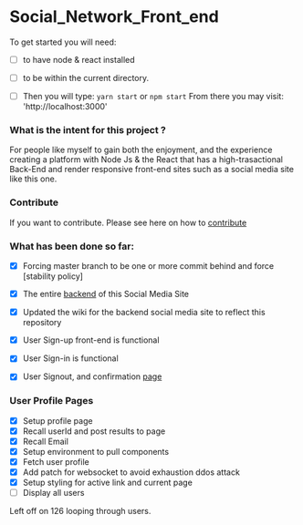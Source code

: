 # Social_Network_Front_end

To get started you will need:


- [ ] to have node & react installed
- [ ] to be within the current directory.
- [ ] Then you will type: `yarn start` or `npm start` 
From there you may visit: 'http://localhost:3000' 


### What is the intent for this project ?

For people like myself to gain both the enjoyment, and the experience creating a platform with Node Js & the React that has a high-trasactional Back-End and render responsive front-end  sites such as a social media site like this one.


### Contribute
If you want to contribute.  Please see here on how to [contribute](https://github.com/Hawaiideveloper/Social_Network_Front_end/wiki/Contributors-%5BDevelopers%5D-&-Reviewers-%5BTesters%5D-&-Moderators-%5BComment-and-forum-Referees-%5D)


  
### What has been done so far:

- [x] Forcing master branch to be one or more commit behind and force [stability policy] 

- [x] The entire [backend](https://github.com/Hawaiideveloper/) of this Social Media Site

- [x] Updated the wiki for the backend social media site to reflect this repository

- [x] User Sign-up front-end is functional

- [x] User Sign-in is functional

- [x] User Signout, and confirmation [page](https://github.com/Hawaiideveloper/Social_Network_Front_end/issues/23) 


### User Profile Pages

- [x] Setup profile page
- [x] Recall userId and post results to page
- [x] Recall Email
- [x] Setup environment to pull components
- [x] Fetch user profile 
- [x] Add patch for websocket to avoid exhaustion ddos attack
- [x] Setup styling for active link and current page
- [ ] Display all users

Left off on 126 looping through users.